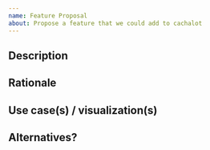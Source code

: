 ```yaml
---
name: Feature Proposal
about: Propose a feature that we could add to cachalot
---
```


## Description

[//]: # (Describe what you are implementing and how, if possible)


## Rationale

[//]: # (Why should this feature be implemented?)
[//]: # (Does it improve upon the software?)


## Use case(s) / visualization(s)

[//]: # (Who would use this? What kind of audience?)


## Alternatives?

[//]: # (With every design comes another better or worse one)
[//]: # (We need to know all possible alternatives)